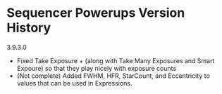 ﻿# Sequencer Powerups Version History

3.9.3.0
 - Fixed Take Exposure + (along with Take Many Exposures and Smart Expoure) so that they play nicely with exposure counts
 - (Not complete) Added FWHM, HFR, StarCount, and Eccentricity to values that can be used in Expressions.



